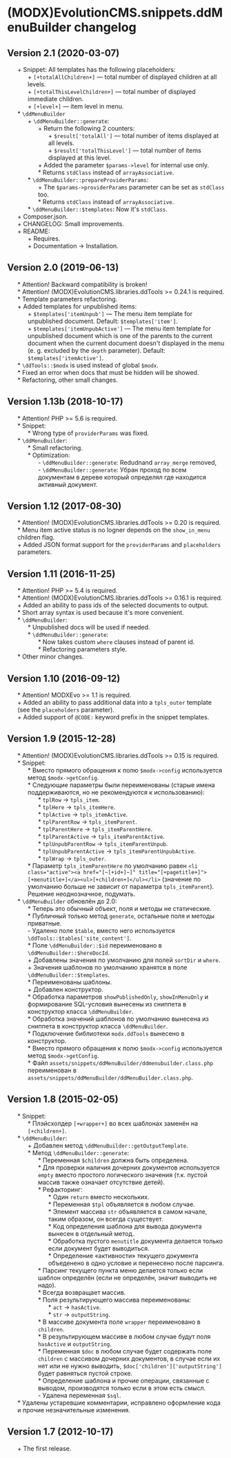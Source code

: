 # (MODX)EvolutionCMS.snippets.ddMenuBuilder changelog


## Version 2.1 (2020-03-07)
* \+ Snippet: All templates has the following placeholders:
	* \+ `[+totalAllChildren+]` — total number of displayed children at all levels.
	* \+ `[+totalThisLevelChildren+]` — total number of displayed immediate children.
	* \+ `[+level+]` — item level in menu.
* \* `\ddMenuBuilder`
	* \+ `\ddMenuBuilder::generate`:
		* \+ Return the following 2 counters:
			* \+ `$result['totalAll']` — total number of items displayed at all levels.
			* \+ `$result['totalThisLevel']` — total number of items displayed at this level.
		* \+ Added the parameter `$params->level` for internal use only.
		* \* Returns `stdClass` instead of `arrayAssociative`.
	* \* `\ddMenuBuilder::prepareProviderParams`:
		* \+ The `$params->providerParams` parameter can be set as `stdClass` too.
		* \* Returns `stdClass` instead of `arrayAssociative`.
	* \* `\ddMenuBuilder::$templates`: Now it's `stdClass`.
* \+ Composer.json.
* \+ CHANGELOG: Small improvements.
* \+ README:
	* \+ Requires.
	* \+ Documentation → Installation.


## Version 2.0 (2019-06-13)
* \* Attention! Backward compatibility is broken!
* \* Attention! (MODX)EvolutionCMS.libraries.ddTools >= 0.24.1 is required.
* \* Template parameters refactoring.
* \+ Added templates for unpublished items:
	* \+ `$templates['itemUnpub']` — The menu item template for unpublished document. Default: `$templates['item']`.
	* \+ `$templates['itemUnpubActive']` — The menu item template for unpublished document which is one of the parents to the current document when the current document doesn't displayed in the menu (e. g. excluded by the `depth` parameter). Default: `$templates['itemActive']`.
* \* `\ddTools::$modx` is used instead of global `$modx`.
* \* Fixed an error when docs that must be hidden will be showed.
* \* Refactoring, other small changes.


## Version 1.13b (2018-10-17)
* \* Attention! PHP >= 5.6 is required.
* \* Snippet:
	* \* Wrong type of `providerParams` was fixed.
* \* `\ddMenuBuilder`:
	* \* Small refactoring.
	* \* Optimization:
		* \- `\ddMenuBuilder::generate`: Redudnand `array_merge` removed,
		* \- `\ddMenuBuilder::generate`: Убран проход по всем документам в дереве который определял где находится активный документ.


## Version 1.12 (2017-08-30)
* \* Attention! (MODX)EvolutionCMS.libraries.ddTools >= 0.20 is required.
* \* Menu item active status is no logner depends on the `show_in_menu` children flag.
* \+ Added JSON format support for the `providerParams` and `placeholders` parameters.


## Version 1.11 (2016-11-25)
* \* Attention! PHP >= 5.4 is required.
* \* Attention! (MODX)EvolutionCMS.libraries.ddTools >= 0.16.1 is required.
* \+ Added an ability to pass ids of the selected documents to output.
* \* Short array syntax is used because it's more convenient.
* \* `\ddMenuBuilder`:
	* \* Unpublished docs will be used if needed.
	* \* `\ddMenuBuilder::generate`:
		* \* Now takes custom `where` clauses instead of parent id.
		* \* Refactoring parameters style.
* \* Other minor changes.


## Version 1.10 (2016-09-12)
* \* Attention! MODXEvo >= 1.1 is required.
* \+ Added an ability to pass additional data into a `tpls_outer` template (see the `placeholders` parameter).
* \+ Added support of `@CODE:` keyword prefix in the snippet templates.


## Version 1.9 (2015-12-28)
* \* Attention! (MODX)EvolutionCMS.libraries.ddTools >= 0.15 is required.
* \* Snippet:
	* \* Вместо прямого обращения к полю `$modx->config` используется метод `$modx->getConfig`.
	* \* Следующие параметры были переименованы (старые имена поддерживаются, но не рекомендуются к использованию):
		* \* `tplRow` → `tpls_item`.
		* \* `tplHere` → `tpls_itemHere`.
		* \* `tplActive` → `tpls_itemActive`.
		* \* `tplParentRow` → `tpls_itemParent`.
		* \* `tplParentHere` → `tpls_itemParentHere`.
		* \* `tplParentActive` → `tpls_itemParentActive`.
		* \* `tplUnpubParentRow` → `tpls_itemParentUnpub`.
		* \* `tplUnpubParentActive` → `tpls_itemParentUnpubActive`.
		* \* `tplWrap` → `tpls_outer`.
	* \* Параметр `tpls_itemParentHere` по умолчанию равен `<li class="active"><a href="[~[+id+]~]" title="[+pagetitle+]">[+menutitle+]</a><ul>[+children+]</ul></li>` (значение по умолчанию больше не зависит от параметра `tpls_itemParent`). Решение неоднозначное, подумать.
* \* `\ddMenuBuilder` обновлён до 2.0:
	* \* Теперь это обычный объект, поля и методы не статические.
	* \* Публичный только метод `generate`, остальные поля и методы приватные.
	* \- Удалено поле `$table`, вместо него используется `\ddTools::$tables['site_content']`.
	* \* Поле `\ddMenuBuilder::$id` переименовано в `\ddMenuBuilder::$hereDocId`.
	* \+ Добавлены значения по умолчанию для полей `sortDir` и `where`.
	* \+ Значения шаблонов по умолчанию хранятся в поле `\ddMenuBuilder::$templates`.
	* \* Переименованы шаблоны.
	* \+ Добавлен конструктор.
	* \* Обработка параметров `showPublishedOnly`, `showInMenuOnly` и формирование SQL-условия вынесены из сниппета в конструктор класса `\ddMenuBuilder`.
	* \* Обработка значений шаблонов по умолчанию вынесена из сниппета в конструктор класса `\ddMenuBuilder`.
	* \* Подключение библиотеки `modx.ddTools` вынесено в конструктор.
	* \* Вместо прямого обращения к полю `$modx->config` используется метод `$modx->getConfig`.
	* \* Файл `assets/snippets/ddMenuBuilder/ddmenubuilder.class.php` переименован в `assets/snippets/ddMenuBuilder/ddMenuBuilder.class.php`.


## Version 1.8 (2015-02-05)
* \* Snippet:
	* \* Плэйсхолдер `[+wrapper+]` во всех шаблонах заменён на `[+children+]`.
* \* `\ddMenuBuilder`:
	* \+ Добавлен метод `\ddMenuBuilder::getOutputTemplate`.
	* \* Метод `\ddMenuBuilder::generate`:
		* \* Переменная `$children` должна быть определена.
		* \* Для проверки наличия дочерних документов используется `empty` вместо простого логического значения (т.к. пустой массив также означает отсутствие детей).
		* \* Рефакторинг:
			* \* Один `return` вместо нескольких.
			* \* Переменная `$tpl` объявляется в любом случае.
			* \* Элемент массива `str` объявляется в самом начале, таким образом, он всегда существует.
			* \* Код определения шаблона для вывода документа вынесен в отдельный метод.
			* \* Обработка пустого `menutitle` документа делается только если документ будет выводиться.
			* \* Определение «активности» текущего документа объеденено в одно условие и перенесено после парсинга.
		* \* Парсинг текущего пункта меню делается только если шаблон определён (если не определён, значит выводить не надо).
		* \* Всегда возвращает массив.
		* \* Поля результирующего массива переименованы:
			* \* `act` → `hasActive`.
			* \* `str` → `outputString`.
		* \* В массиве документа поле `wrapper` переименовано в `children`.
		* \* В результирующем массиве в любом случае будут поля `hasActive` и `outputString`.
		* \* Переменная `$doc` в любом случае будет содержать поле `children` с массивом дочерних документов, в случае если их нет или не нужно выводить, `$doc['children']['outputString']` будет равняться пустой строке.
		* \* Определение шаблона и прочие операции, связанные с выводом, производятся только если в этом есть смысл.
		* \- Удалена переменная `$sql`.
* \* Удалены устаревшие комментарии, исправлено оформление кода и прочие незначительные изменения.


## Version 1.7 (2012-10-17)
* \+ The first release.


<style>ul{list-style:none;}</style>